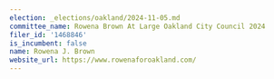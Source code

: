 ```yaml
---
election: _elections/oakland/2024-11-05.md
committee_name: Rowena Brown At Large Oakland City Council 2024
filer_id: '1468846'
is_incumbent: false
name: Rowena J. Brown
website_url: https://www.rowenaforoakland.com/
---
```

